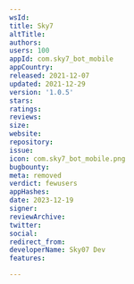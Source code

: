 ```yaml
---
wsId: 
title: Sky7
altTitle: 
authors: 
users: 100
appId: com.sky7_bot_mobile
appCountry: 
released: 2021-12-07
updated: 2021-12-29
version: '1.0.5'
stars: 
ratings: 
reviews: 
size: 
website: 
repository: 
issue: 
icon: com.sky7_bot_mobile.png
bugbounty: 
meta: removed
verdict: fewusers
appHashes: 
date: 2023-12-19
signer: 
reviewArchive: 
twitter: 
social: 
redirect_from: 
developerName: Sky07 Dev
features: 

---
```


